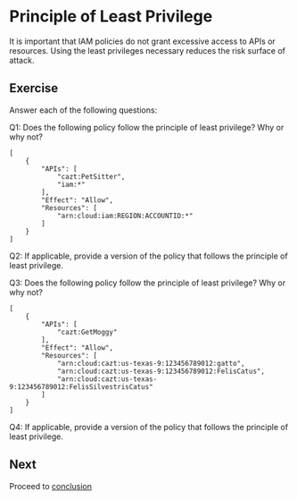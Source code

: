 # Principle of Least Privilege

It is important that IAM policies do not grant excessive access to APIs or resources. Using the least privileges necessary reduces the risk surface of attack.

## Exercise

Answer each of the following questions:

Q1: Does the following policy follow the principle of least privilege? Why or why not?
```
[
    {
        "APIs": [
            "cazt:PetSitter",
            "iam:*"
        ],
        "Effect": "Allow",
        "Resources": [
            "arn:cloud:iam:REGION:ACCOUNTID:*"
        ]
    }
]
```

Q2: If applicable, provide a version of the policy that follows the principle of least privilege.


Q3: Does the following policy follow the principle of least privilege? Why or why not?
```
[
    {
        "APIs": [
            "cazt:GetMoggy"
        ],
        "Effect": "Allow",
        "Resources": [
            "arn:cloud:cazt:us-texas-9:123456789012:gatto",
            "arn:cloud:cazt:us-texas-9:123456789012:FelisCatus",
            "arn:cloud:cazt:us-texas-9:123456789012:FelisSilvestrisCatus"
        ]
    }
]
```

Q4: If applicable, provide a version of the policy that follows the principle of least privilege.


## Next

Proceed to [conclusion](12-conclusion.md)

